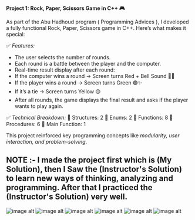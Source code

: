 **Project 1: Rock, Paper, Scissors Game in C++ 🎮** 

As part of the Abu Hadhoud program ( Programming Advices ), I developed a fully functional Rock, Paper, Scissors game in C++. Here’s what makes it special: 

✅ *Features:* 
- The user selects the number of rounds. 
- Each round is a battle between the player and the computer. 
- Real-time result display after each round: 
 - If the computer wins a round → Screen turns Red + Bell Sound 🔴🔔 
 - If the player wins a round → Screen turns Green 🟢✨ 
 - If it’s a tie → Screen turns Yellow 🟡 
- After all rounds, the game displays the final result and asks if the player wants to play again. 

✅ *Technical Breakdown:* 
📌 Structures: 2 
📌 Enums: 2 
📌 Functions: 8 
📌 Procedures: 6 
📌 Main Function: 1 

This project reinforced key programming concepts like *modularity, user interaction, and problem-solving*. 

NOTE :-
I made the project first which is (My Solution), then I Saw the (Instructor's Solution) to learn new ways of thinking, analyzing and programming. After that I practiced the (Instructor's Solution) very well.
----------------------------------------------------------------------------------------------------------------------------------------------------------------------------------------------------------------------------------------------------------------------------------
![image alt](<img width="1110" height="630" alt="image" src="https://github.com/user-attachments/assets/27fffb59-07df-47bc-a9af-aa1256d3075c" />
)
![image alt](<img width="1109" height="623" alt="image" src="https://github.com/user-attachments/assets/3ee2df73-f398-47ba-a6bd-c6bdd26d1a33" />
)
![image alt](<img width="1109" height="614" alt="image" src="https://github.com/user-attachments/assets/c820b1b9-7622-4c40-832f-1f8234f32eaf" />
)
![image alt](<img width="1109" height="631" alt="image" src="https://github.com/user-attachments/assets/631892f5-722c-45f0-8708-e1da8203f9c5" />
)
![image alt](<img width="1110" height="624" alt="image" src="https://github.com/user-attachments/assets/2c8d83e9-b041-45f4-8473-de508e61eb94" />
)
![image alt](<img width="1122" height="628" alt="image" src="https://github.com/user-attachments/assets/7b1d3ce0-a468-44b6-99cb-3b7714f152a2" />
)
